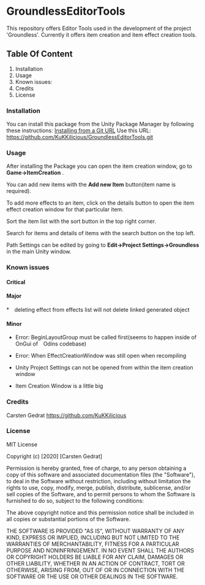 # GroundlessEditorTools
This repository offers Editor Tools used in the development of the project 'Groundless'. Currently it offers item creation and item effect creation tools.

## Table Of Content
1. Installation
2. Usage
3. Known issues:
4. Credits
5. License


### Installation
You can install this package from the Unity Package Manager by following these instructions: [Installing from a Git URL](https://docs.unity3d.com/Manual/upm-ui-giturl.html)
Use this URL: https://github.com/KuKKilicious/GroundlessEditorTools.git

### Usage 
After installing the Package you can open the item creation window, go to **Game->ItemCreation** .

You can add new items with the **Add new Item** button(item name is required).

To add more effects to an item, click on the details button to open the item effect creation window for that particular item.

Sort the item list with the sort button in the top right corner. 

Search for items and details of items with the search button on the top left. 

Path Settings can be edited by going to **Edit->Project Settings->Groundless** in the main Unity window. 


### Known issues 

#### Critical

#### Major

* deleting effect from effects list will not delete linked generated object

#### Minor

* Error: BeginLayoutGroup must be called first(seems to happen inside of OnGui of Odins codebase)

* Error: When EffectCreationWindow was still open when recompiling

* Unity Project Settings can not be opened from within the item creation window

* Item Creation Window is a little big

### Credits

Carsten Gedrat https://github.com/KuKKilicious

### License 

MIT License

Copyright (c) [2020] [Carsten Gedrat]

Permission is hereby granted, free of charge, to any person obtaining a copy
of this software and associated documentation files (the "Software"), to deal
in the Software without restriction, including without limitation the rights
to use, copy, modify, merge, publish, distribute, sublicense, and/or sell
copies of the Software, and to permit persons to whom the Software is
furnished to do so, subject to the following conditions:

The above copyright notice and this permission notice shall be included in all
copies or substantial portions of the Software.

THE SOFTWARE IS PROVIDED "AS IS", WITHOUT WARRANTY OF ANY KIND, EXPRESS OR
IMPLIED, INCLUDING BUT NOT LIMITED TO THE WARRANTIES OF MERCHANTABILITY,
FITNESS FOR A PARTICULAR PURPOSE AND NONINFRINGEMENT. IN NO EVENT SHALL THE
AUTHORS OR COPYRIGHT HOLDERS BE LIABLE FOR ANY CLAIM, DAMAGES OR OTHER
LIABILITY, WHETHER IN AN ACTION OF CONTRACT, TORT OR OTHERWISE, ARISING FROM,
OUT OF OR IN CONNECTION WITH THE SOFTWARE OR THE USE OR OTHER DEALINGS IN THE
SOFTWARE.

